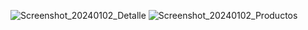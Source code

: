 ![Screenshot_20240102_Detalle](https://github.com/mchimbof/MyAppTienda/assets/26042473/f718b8c0-58db-4d4c-bb44-7d4b24760ceb)
![Screenshot_20240102_Productos](https://github.com/mchimbof/MyAppTienda/assets/26042473/4326d33a-761a-4019-a8ab-69d2a2e88565)
